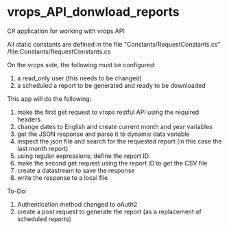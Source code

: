 # vrops_API_donwload_reports
C# application for working with vrops API

All static constants are defined in the file "Constants/RequestConstants.cs"
/file:Constants/RequestConstants.cs


On the vrops side, the following must be configured:
1. a read_only user (this needs to be changed)
2. a scheduled a report to be generated and ready to be downloaded


This app will do the following:
1. make the first get request to vrops restful API using the required headers
2. change dates to English and create current month and year variables
3. get the JSON response and parse it to dynamic data variable
4. inspect the json file and search for the requested report (in this case the last month report)
5. using regular expressions; define the report ID
6. make the second get request using the report ID to get the CSV file
7. create a datastream to save the response
8. write the response to a local file 


To-Do:
1. Authentication method changed to oAuth2
2. create a post request to generate the report (as a replacement of scheduled reports)

